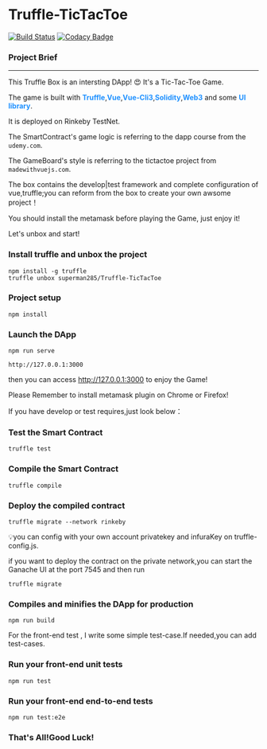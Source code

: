 # Truffle-TicTacToe
[![Build Status](https://www.travis-ci.org/superman285/TicTacToe.svg?branch=master)](https://www.travis-ci.org/superman285/TicTacToe)
[![Codacy Badge](https://api.codacy.com/project/badge/Grade/88208ca7e5dc4d47be6f268b5e168401)](https://www.codacy.com/app/superman285/Truffle-TicTacToe?utm_source=github.com&amp;utm_medium=referral&amp;utm_content=superman285/Truffle-TicTacToe&amp;utm_campaign=Badge_Grade)



### Project Brief

---

This Truffle Box is an intersting DApp! 😍 It's a Tic-Tac-Toe Game.



The game is built with <font color=dodgerblue style="font-weight:bold">Truffle</font>,<font color=dodgerblue style="font-weight:bold">Vue</font>,<font color=dodgerblue style="font-weight:bold">Vue-Cli3</font>,<font color=dodgerblue style="font-weight:bold">Solidity</font>,<font color=dodgerblue style="font-weight:bold">Web3</font> and some <font color=dodgerblue style="font-weight:bold">UI library</font>.

It is deployed on Rinkeby TestNet.



The SmartContract's game logic is referring to the dapp course from the `udemy.com`.

The GameBoard's style is referring to the tictactoe project from `madewithvuejs.com`.



The box contains the develop|test framework and complete configuration of vue,truffle;you can reform from the box to create your own awsome project！



You should install the metamask before playing the Game, just enjoy it!



Let's unbox and start!



### Install truffle and unbox the project

```
npm install -g truffle
truffle unbox superman285/Truffle-TicTacToe
```

### Project setup

```
npm install
```

### Launch the DApp
```
npm run serve
```

```
http://127.0.0.1:3000 
```

then you can access http://127.0.0.1:3000 to enjoy the Game!

Please Remember to install metamask plugin on Chrome or Firefox!



If you have develop or test requires,just look below：



### Test the Smart Contract

```
truffle test
```

### Compile the Smart Contract

```
truffle compile
```

### Deploy the compiled contract

```
truffle migrate --network rinkeby
```

💡you can config with your own account privatekey and infuraKey on truffle-config.js.



if you want to deploy the contract on the private network,you can start the Ganache UI at the port 7545 and then run

```
truffle migrate
```



### Compiles and minifies the DApp for production

```
npm run build
```



For the front-end test , I write some simple test-case.If needed,you can add test-cases.

### Run your front-end unit tests

```
npm run test
```

### Run your front-end end-to-end tests
```
npm run test:e2e
```



### That's All!Good Luck!


